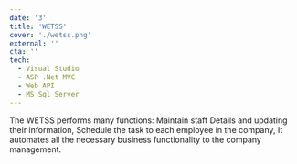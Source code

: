 ```yaml
---
date: '3'
title: 'WETSS'
cover: './wetss.png'
external: ''
cta: ''
tech:
  - Visual Studio
  - ASP .Net MVC
  - Web API
  - MS Sql Server
---
```


The WETSS performs many functions: Maintain staff Details and updating their information, Schedule the task to each employee in the company, It automates all the necessary business functionality to the company management.
